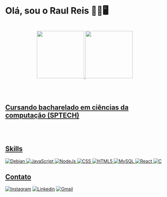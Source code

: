 # Olá, sou o Raul Reis 👋🏾🖥️

<div align="center"><br/>
  <a href="https://github.com/raulreis123">
  <img height="150em" src="https://github-readme-stats.vercel.app/api?username=raulreis123&show_icons=true&theme=tokyonight&include_all_commits=true&count_private=true"/>
  <img height="150em" src="https://github-readme-stats.vercel.app/api/top-langs/?username=raulreis123&layout=compact&langs_count=7&theme=tokyonight"/>
</div>

<!-- ![Anurag's GitHub stats](https://github-readme-stats.vercel.app/api?username=raulreis123&show_icons=true&theme=dark) -->

<br/><br/>
## Cursando bacharelado em ciências da computação (SPTECH)
<br/><br/>

## Skills
![Debian](https://img.shields.io/badge/Debian-A81D33?style=for-the-badge&logo=debian&logoColor=white)
![JavaScript](https://img.shields.io/badge/JavaScript-323330?style=for-the-badge&logo=javascript&logoColor=F7DF1E)
![NodeJs](https://img.shields.io/badge/Node.js-43853D?style=for-the-badge&logo=node.js&logoColor=white)
![CSS](https://img.shields.io/badge/CSS-239120?&style=for-the-badge&logo=css3&logoColor=white)
![HTML5](https://img.shields.io/badge/HTML5-E34F26?style=for-the-badge&logo=html5&logoColor=white)
![MySQL](https://img.shields.io/badge/MySQL-00000F?style=for-the-badge&logo=mysql&logoColor=white)
![React](https://img.shields.io/badge/React-20232A?style=for-the-badge&logo=react&logoColor=61DAFB)
![C](https://img.shields.io/badge/C-00599C?style=for-the-badge&logo=c&logoColor=white)

<!-- ![Top Langs](https://github-readme-stats.vercel.app/api/top-langs/?username=raulreis123&layout=donut) -->


## Contato
[![Instagram](https://img.shields.io/badge/Instagram-E4405F?style=for-the-badge&logo=instagram&logoColor=white)](https://www.instagram.com/raulgomesreis/)
[![Linkedin](https://img.shields.io/badge/LinkedIn-0077B5?style=for-the-badge&logo=linkedin&logoColor=white)](https://www.linkedin.com/in/raul-reis-5a244b1b7/)
[![Gmail](https://img.shields.io/badge/Gmail-D14836?style=for-the-badge&logo=gmail&logoColor=white)](https://raulgomesreis@gmail.com)
